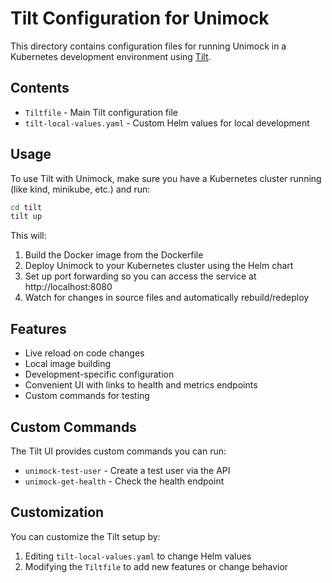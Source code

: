 # Tilt Configuration for Unimock

This directory contains configuration files for running Unimock in a Kubernetes development environment using [Tilt](https://tilt.dev).

## Contents

- `Tiltfile` - Main Tilt configuration file
- `tilt-local-values.yaml` - Custom Helm values for local development

## Usage

To use Tilt with Unimock, make sure you have a Kubernetes cluster running (like kind, minikube, etc.) and run:

```bash
cd tilt
tilt up
```

This will:
1. Build the Docker image from the Dockerfile
2. Deploy Unimock to your Kubernetes cluster using the Helm chart
3. Set up port forwarding so you can access the service at http://localhost:8080
4. Watch for changes in source files and automatically rebuild/redeploy

## Features

- Live reload on code changes
- Local image building
- Development-specific configuration
- Convenient UI with links to health and metrics endpoints
- Custom commands for testing

## Custom Commands

The Tilt UI provides custom commands you can run:

- `unimock-test-user` - Create a test user via the API
- `unimock-get-health` - Check the health endpoint

## Customization

You can customize the Tilt setup by:

1. Editing `tilt-local-values.yaml` to change Helm values
2. Modifying the `Tiltfile` to add new features or change behavior 
